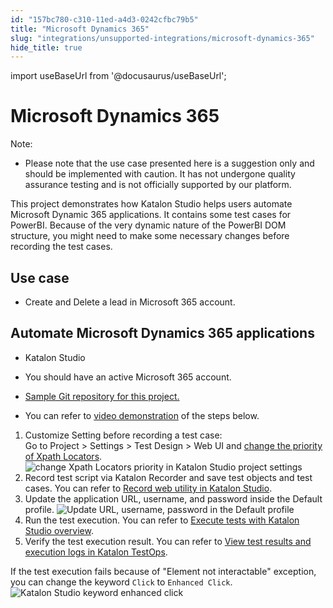 ```yaml
---
id: "157bc780-c310-11ed-a4d3-0242cfbc79b5"
title: "Microsoft Dynamics 365"
slug: "integrations/unsupported-integrations/microsoft-dynamics-365"
hide_title: true
---
```

import useBaseUrl from '@docusaurus/useBaseUrl';


# <a id="concept-5066" class="anchor_top_offset"/><a id="ariaid-title1" class="anchor_top_offset"/>Microsoft Dynamics 365

<div xmlns="http://www.w3.org/1999/xhtml" className="p"><div className="note note note_note"><span className="note__title">Note:</span> <ul className="ul"><li className="li"><p className="p">Please note that the use case presented here is a suggestion only and should be implemented with caution. It has not undergone quality assurance testing and is not officially supported by our platform. </p></li></ul></div></div>
<p xmlns="http://www.w3.org/1999/xhtml" className="p">This project demonstrates how <span className="ph">Katalon Studio</span> helps users automate Microsoft Dynamic 365 applications. It contains some test cases for PowerBI. Because of the very dynamic nature of the PowerBI DOM structure, you might need to make some necessary changes before recording the test cases.</p> 

## Use case

<ul xmlns="http://www.w3.org/1999/xhtml" className="ul"><li className="li"><p className="p">Create and Delete a lead in Microsoft 365 account.</p></li></ul> 

## <a id="task-7219" class="anchor_top_offset"/>Automate Microsoft Dynamics 365 applications

<div xmlns="http://www.w3.org/1999/xhtml" className="section prereq p"><ul className="ul"><li className="li"><p className="p">Katalon Studio</p></li><li className="li"><p className="p">You should have an active Microsoft 365 account.</p></li></ul></div>
<section xmlns="http://www.w3.org/1999/xhtml" className="section context"><ul className="ul"><li className="li"><p className="p"><a className="xref j-external-link" href="https://github.com/katalon-studio-samples/katalon-microsoft365-sample.git" target="_blank">Sample Git repository for this project.</a> </p></li><li className="li"><p className="p">You can refer to <a className="xref j-external-link" href="https://academy.katalon.com/katalon-demo-and-integration/?video=36516" target="_blank">video demonstration</a> of the steps below.</p></li></ul></section> 
<ol xmlns="http://www.w3.org/1999/xhtml" className="ol steps"><li className="li step stepexpand"><span className="ph cmd">Customize Setting before recording a test case: </span><div className="itemgroup info">Go to <span className="ph uicontrol">Project</span> &gt; <span className="ph uicontrol">Settings</span> &gt; <span className="ph uicontrol">Test Design</span> &gt; <span className="ph uicontrol">Web UI</span> and <a className="xref" href="/docs/maintain/self-healing-tests-in-katalon-studio">change the priority of Xpath Locators</a>.<img className="image" src={useBaseUrl("/16578180-c310-11ed-a4d3-0242cfbc79b5.png")} alt="change Xpath Locators priority in Katalon Studio project settings" /></div></li><li className="li step stepexpand"><span className="ph cmd">Record test script via Katalon Recorder and save test objects and test cases. You can refer to <a className="xref" href="/docs/create-tests/record-and-spy/webui-record-and-spy-utilities/record-web-utility-in-katalon-studio">Record web utility in Katalon Studio</a>.</span></li><li className="li step stepexpand"><span className="ph cmd">Update the application URL, username, and password inside the Default profile. <img className="image" src={useBaseUrl("/168f0c40-c310-11ed-a4d3-0242cfbc79b5.png")} alt="Update URL, username, password in the Default profile" /></span></li><li className="li step stepexpand"><span className="ph cmd">Run the test execution. You can refer to <a className="xref" href="/docs/execute/test-execution-with-katalon-studio/execute-tests-with-katalon-studio-overview">Execute tests with Katalon Studio overview</a>.</span></li><li className="li step stepexpand"><span className="ph cmd">Verify the test execution result. You can refer to <a className="xref" href="/docs/analyze/reports/view-test-reports/view-test-reports-in-katalon-testops/view-test-run-results/view-test-results-and-execution-logs-in-katalon-testops/view-test-results-and-execution-logs-in-katalon-testops">View test results and execution logs in <span className="ph">Katalon TestOps</span></a>.</span></li></ol> 
<section xmlns="http://www.w3.org/1999/xhtml" className="section tasktroubleshooting">If the test execution fails because of "Element not interactable" exception, you can change the keyword <code className="ph codeph">Click</code> to <code className="ph codeph">Enhanced Click</code>.<img className="image" src={useBaseUrl("/14ed9140-c310-11ed-a4d3-0242cfbc79b5.png")} alt="Katalon Studio keyword enhanced click" /></section> 
